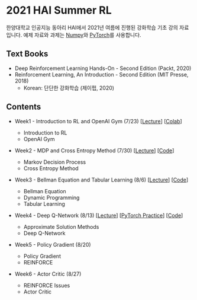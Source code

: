 # 2021 HAI Summer RL
한양대학교 인공지능 동아리 HAI에서 2021년 여름에 진행된 강화학습 기초 강의 자료입니다.
예제 자료와 과제는 [Numpy](https://numpy.org)와 [PyTorch](https://pytorch.org)를 사용합니다.


## Text Books
- Deep Reinforcement Learning Hands-On - Second Edition (Packt, 2020)
- Reinforcement Learning, An Introduction - Second Edition (MIT Presse, 2018)
  - Korean: 단단한 강화학습 (제이펍, 2020)


## Contents
- Week1 - Introduction to RL and OpenAI Gym (7/23) [[Lecture](https://github.com/JYPark09/2021-HAI-Summer-RL/blob/master/1.%20Lecture/1.%20Introduction%20to%20RL%20and%20OpenAI%20Gym.pdf)] [[Colab](https://colab.research.google.com/github/JYPark09/2021-HAI-Summer-RL/blob/master/2.%20Examples/week1/OpenAI%20Gym.ipynb)]
  - Introduction to RL
  - OpenAI Gym

- Week2 - MDP and Cross Entropy Method (7/30) [[Lecture](https://github.com/JYPark09/2021-HAI-Summer-RL/blob/master/1.%20Lecture/2.%20MDP%20and%20Cross%20Entropy%20Method.pdf)] [[Code](https://github.com/JYPark09/2021-HAI-Summer-RL/blob/master/2.%20Examples/week2/cross_entropy_method.py)]
  - Markov Decision Process
  - Cross Entropy Method

- Week3 - Bellman Equation and Tabular Learning (8/6) [[Lecture](https://github.com/JYPark09/2021-HAI-Summer-RL/blob/master/1.%20Lecture/3.%20Bellman%20Equation%20and%20Tabular%20Learning.pdf)] [[Code](https://github.com/JYPark09/2021-HAI-Summer-RL/blob/master/2.%20Examples/week3/q_learning.py)]
  - Bellman Equation
  - Dynamic Programming
  - Tabular Learning

- Week4 - Deep Q-Network (8/13) [[Lecture](https://github.com/JYPark09/2021-HAI-Summer-RL/blob/master/1.%20Lecture/4.%20Deep%20Q-Network.pdf)] [[PyTorch Practice](https://colab.research.google.com/github/utilForever/2020-OSS-Winter-AlphaZero/blob/master/2%20-%20Examples/2%20-%20Day%202/1%20-%20Introduction%20to%20PyTorch/pytorch.ipynb)] [[Code](https://github.com/JYPark09/2021-HAI-Summer-RL/blob/master/2.%20Examples/week4/dqn.py)]
  - Approximate Solution Methods
  - Deep Q-Network

- Week5 - Policy Gradient (8/20)
  - Policy Gradient
  - REINFORCE

- Week6 - Actor Critic (8/27)
  - REINFORCE Issues
  - Actor Critic
